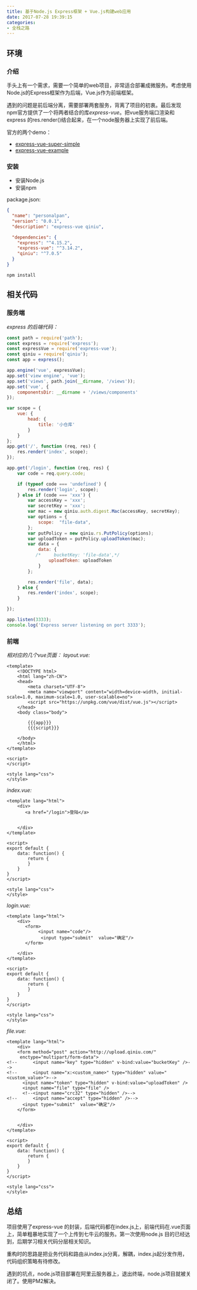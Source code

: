 ```yaml
---
title: 基于Node.js Express框架 + Vue.js构建web应用
date: 2017-07-28 19:39:15
categories:
- 全栈之路
---
```




## 环境

### 介绍
手头上有一个需求，需要一个简单的web项目，非常适合部署成微服务。考虑使用Node.js的Express框架作为后端，Vue.js作为前端框架。

<!--more-->
遇到的问题是前后端分离，需要部署两套服务，背离了项目的初衷。最后发现npm官方提供了一个将两者结合的库*express-vue*。把vue服务端口渲染和express 的res.render()结合起来，在一个node服务器上实现了前后端。

官方的两个demo：

* [express-vue-super-simple](https://github.com/express-vue/express-vue-super-simple)
* [express-vue-example](https://github.com/express-vue/express-vue-example)

### 安装
* 安装Node.js
* 安装npm

package.json:
```json
{
  "name": "personalpan",
  "version": "0.0.1",
  "description": "express-vue qiniu",

  "dependencies": {
    "express": "^4.15.2",
    "express-vue": "^3.14.2",
    "qiniu": "^7.0.5"
  }
}
```

```
npm install
```


## 相关代码

### 服务端
*express 的后端代码：*

```js
const path = require('path');
const express = require('express');
const expressVue = require('express-vue');
const qiniu = require('qiniu');
const app = express();

app.engine('vue', expressVue);
app.set('view engine', 'vue');
app.set('views', path.join(__dirname, '/views'));
app.set('vue', {
    componentsDir: __dirname + '/views/components'
});

var scope = {
    vue: {
        head: {
            title: '小仓库'
        }
    }
};
app.get('/', function (req, res) {
    res.render('index', scope);
});

app.get('/login', function (req, res) {
    var code = req.query.code;

    if (typeof code === 'undefined') {
        res.render('login', scope);
    } else if (code === 'xxx') {
        var accessKey = 'xxx';
        var secretKey = 'xxx';
        var mac = new qiniu.auth.digest.Mac(accessKey, secretKey);
        var options = {
            scope:  "file-data",
        };
        var putPolicy = new qiniu.rs.PutPolicy(options);
        var uploadToken = putPolicy.uploadToken(mac);
        var data = {
            data: {
           /*     bucketKey: 'file-data',*/
                uploadToken: uploadToken
            }
        };

        res.render('file', data);
    } else {
        res.render('index', scope);
    }

});

app.listen(3333);
console.log('Express server listening on port 3333');

```

### 前端
*相对应的几个vue页面：*
*layout.vue:*
```
<template>
    <!DOCTYPE html>
    <html lang="zh-CN">
    <head>
        <meta charset="UTF-8">
        <meta name="viewport" content="width=device-width, initial-scale=1.0, maximum-scale=1.0, user-scalable=no">
        <script src="https://unpkg.com/vue/dist/vue.js"></script>
    </head>
    <body class="body">

        {{{app}}}
        {{{script}}}

    </body>
    </html>
</template>

<script>
</script>

<style lang="css">
</style>
```
*index.vue:*
```
<template lang="html">
    <div>
       <a href="/login">登陆</a>


    </div>
</template>

<script>
export default {
    data: function() {
        return {
        }
    }
}
</script>

<style lang="css">
</style>
```

*login.vue:*
```
<template lang="html">
    <div>
       <form>
            <input name="code"/>
             <input type="submit"  value="确定"/>
       </form>

    </div>
</template>

<script>
export default {
    data: function() {
        return {
        }
    }
}
</script>

<style lang="css">
</style>
```
*file.vue:*
```
<template lang="html">
    <div>
    <form method="post" action="http://upload.qiniu.com/"
     enctype="multipart/form-data">
<!--      <input name="key" type="hidden" v-bind:value="bucketKey" />-->
<!--      <input name="x:<custom_name>" type="hidden" value="<custom_value>">-->
      <input name="token" type="hidden" v-bind:value="uploadToken" />
      <input name="file" type="file" />
      <!--<input name="crc32" type="hidden" />-->
<!--      <input name="accept" type="hidden" />-->
      <input type="submit"  value="确定"/>
    </form>


    </div>
</template>

<script>
export default {
    data: function() {
        return {
        }
    }
}
</script>

<style lang="css">
</style>
```

## 总结

项目使用了express-vue 的封装，后端代码都在index.js上，前端代码在.vue页面上，简单粗暴地实现了一个上传到七牛云的服务。第一次使用node.js 目的已经达到，后期学习相关代码分层相关知识。

重构时的思路是把业务代码和路由从index.js分离，解耦，index.js起分发作用，代码组织策略有待修改。

遇到的坑点，node.js项目部署在阿里云服务器上，退出终端，node.js项目就被关闭了。使用PM2解决。